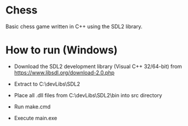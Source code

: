 # Chess
Basic chess game written in C++ using the SDL2 library.

# How to run (Windows)
- Download the SDL2 development library (Visual C++ 32/64-bit) from https://www.libsdl.org/download-2.0.php

- Extract to C:\devLibs\SDL2

- Place all .dll files from C:\devLibs\SDL2\bin into src directory

- Run make.cmd

- Execute main.exe

